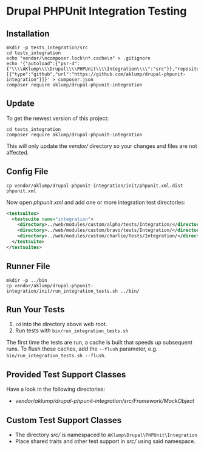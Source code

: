 # Drupal PHPUnit Integration Testing

## Installation

```shell
mkdir -p tests_integration/src
cd tests_integration
echo "vendor/\ncomposer.lock\n*.cache\n" > .gitignore
echo '{"autoload":{"psr-4":{"\\\\AKlump\\\\Drupal\\\\PHPUnit\\\\Integration\\\\":"src"}},"repositories":[{"type":"github","url":"https://github.com/aklump/drupal-phpunit-integration"}]}' > composer.json
composer require aklump/drupal-phpunit-integration
```

## Update

To get the newest version of this project:

```shell
cd tests_integration
composer require aklump/drupal-phpunit-integration
```

This will only update the _vendor/_ directory so your changes and files are not
affected.

## Config File

```shell
cp vendor/aklump/drupal-phpunit-integration/init/phpunit.xml.dist phpunit.xml
```

Now open _phpunit.xml_ and add one or more integration test directories:

```xml
<testsuites>
  <testsuite name="integration">
    <directory>../web/modules/custom/alpha/tests/Integration/</directory>
    <directory>../web/modules/custom/bravo/tests/Integration/</directory>
    <directory>../web/modules/custom/charlie/tests/Integration/</directory>
  </testsuite>
</testsuites>
```

## Runner File

```shell
mkdir -p ../bin
cp vendor/aklump/drupal-phpunit-integration/init/run_integration_tests.sh ../bin/
```

## Run Your Tests

1. `cd` into the directory above web root.
2. Run tests with `bin/run_integration_tests.sh`

The first time the tests are run, a cache is built that speeds up subsequent
runs. To flush these caches, add the `--flush` parameter,
e.g. `bin/run_integration_tests.sh --flush`.

## Provided Test Support Classes

Have a look in the following directories:

* _vendor/aklump/drupal-phpunit-integration/src/Framework/MockObject_

## Custom Test Support Classes

* The directory _src/_ is namespaced to `AKlump\Drupal\PHPUnit\Integration`
* Place shared traits and other test support in _src/_ using said namespace.
